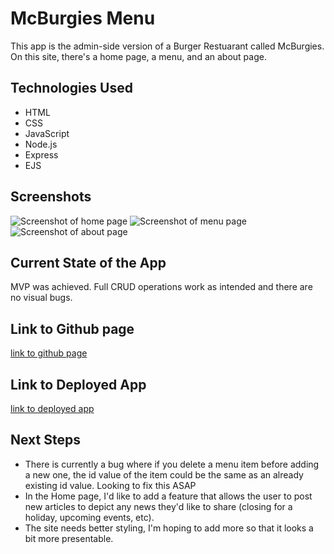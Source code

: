 # McBurgies Menu

This app is the admin-side version of a Burger Restuarant called McBurgies. On this site, there's a home page, a menu, and an about page.

## Technologies Used
- HTML
- CSS
- JavaScript
- Node.js
- Express
- EJS

## Screenshots
![Screenshot of home page](https://i.imgur.com/p9fZA57.png)
![Screenshot of menu page](https://i.imgur.com/7bfLUvZ.png)
![Screenshot of about page](https://i.imgur.com/8bHRdAa.png)

## Current State of the App
MVP was achieved. Full CRUD operations work as intended and there are no visual bugs.

## Link to Github page
[link to github page](https://github.com/amendezga/project-2)

## Link to Deployed App
[link to deployed app](https://whispering-meadow-70784.herokuapp.com/)

## Next Steps
- There is currently a bug where if you delete a menu item before adding a new one, the id value of the item could be the same as an already existing id value. Looking to fix this ASAP
- In the Home page, I'd like to add a feature that allows the user to post new articles to depict any news they'd like to share (closing for a holiday, upcoming events, etc).
- The site needs better styling, I'm hoping to add more so that it looks a bit more presentable.
